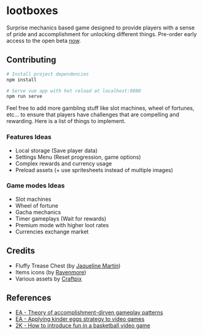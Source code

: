 # lootboxes

Surprise mechanics based game designed to provide players with a sense of pride and accomplishment for unlocking different things.
Pre-order early access to the open beta [now](https://dropsnorz.github.io/lootboxes).

## Contributing

```bash
# Install project dependencies
npm install

# Serve vue app with hot reload at localhost:8080
npm run serve
```

Feel free to add more gambling stuff like slot machines, wheel of fortunes, etc... to ensure that players have challenges that are compelling and rewarding.
Here is a list of things to implement.

### Features Ideas
* Local storage (Save player data)
* Settings Menu (Reset progression, game options)
* Complex rewards and currency usage
* Preload assets (+ use spritesheets instead of multiple images)

### Game modes Ideas
* Slot machines
* Wheel of fortune
* Gacha mechanics
* Timer gameplays (Wait for rewards)
* Premium mode with higher loot rates
* Currencies exchange market

## Credits

* Fluffy Trease Chest (by [Jaqueline Martin](https://www.patreon.com/darkparadigmgames))
* Items icons (by [Ravenmore](http://dycha.net/))
* Various assets by [Craftpix](https://craftpix.net/)

## References

* [EA - Theory of accomplishment-dirven gameplay patterns](https://www.reddit.com/r/StarWarsBattlefront/comments/7cff0b/seriously_i_paid_80_to_have_vader_locked/dppum98/)
* [EA - Applying kinder eggs strategy to video games](https://www.youtube.com/watch?v=nVYEqaFZJWo)
* [2K - How to introduce fun in a basketball video game](https://www.youtube.com/watch?v=46MQ1ZMZ-l4)
